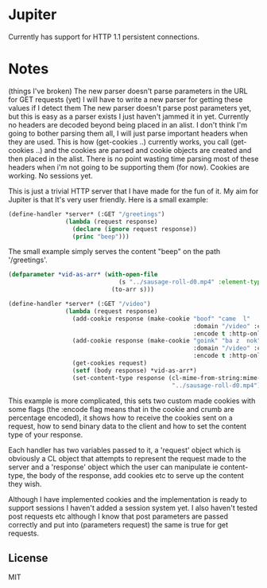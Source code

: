 # Jupiter

Currently has support for HTTP 1.1 persistent connections. 

# Notes

(things I've broken)
The new parser doesn't parse parameters in the URL for GET requests (yet) I will have to write a 
new parser for getting these values if I detect them
The new parser doesn't parse post parameters yet, but this is easy as a parser exists I just
haven't jammed it in yet.
Currently no headers are decoded beyond being placed in an alist. I don't think I'm going to bother
parsing them all, I will just parse important headers when they are used. This is how (get-cookies ..)
currently works, you call (get-cookies ..) and the cookies are parsed and cookie objects are created
and then placed in the alist. There is no point wasting time parsing most of these headers when
i'm not going to be supporting them (for now).
Cookies are working.
No sessions yet.



This is just a trivial HTTP server that I have made for the fun of it.
My aim for Jupiter is that It's very user friendly. Here is a small example: 
```lisp
(define-handler *server* (:GET "/greetings")
                (lambda (request response)
                  (declare (ignore request response))
                  (princ "beep")))
```
The small example simply serves the content "beep" on the path '/greetings'.
```lisp
(defparameter *vid-as-arr* (with-open-file
                               (s "../sausage-roll-d0.mp4" :element-type '(unsigned-byte 8))
                             (to-arr s)))

(define-handler *server* (:GET "/video")
                (lambda (request response)
                  (add-cookie response (make-cookie "boof" "came  l"
                                                    :domain "/video" :comment "boink"
                                                    :encode t :http-only t))
                  (add-cookie response (make-cookie "goink" "ba z  nok"
                                                    :domain "/video" :comment "boink"
                                                    :encode t :http-only t))
                  (get-cookies request)
                  (setf (body response) *vid-as-arr*)
                  (set-content-type response (cl-mime-from-string:mime-type-from-string
                                              "../sausage-roll-d0.mp4"))))
```
This example is more complicated, this sets two custom made cookies with some flags (the :encode 
flag means that in the cookie and crumb are percentage encoded), 
it shows how to receive the cookies sent on a request, how to send binary data to the client
and how to set the content type of your response.

Each handler has two variables passed to it, a 'request' object which is obviously a CL object that
attempts to represent the request made to the server and a 'response' object which the user can 
manipulate ie content-type, the body of the response, add cookies etc to serve up the content they wish. 

Although I have implemented cookies and the implementation is ready to support sessions I haven't
added a session system yet. I also haven't tested post requests etc although I know that post 
parameters are passed correctly and put into (parameters request) the same is true for get requests.



## License

MIT

